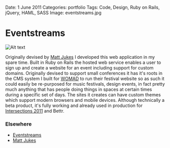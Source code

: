 Date: 1 June 2011
Categories: portfolio
Tags: Code, Design, Ruby on Rails, jQuery, HAML, SASS
Image: eventstreams.jpg

# Eventstreams

![Alt text](/attachments/eventstreams.jpg "The Eventstreams logo")

Originally devised by [Matt Jukes](http://digitalbydefault.com/) I developed this web application in my spare time. Built in Ruby on Rails the hosted web service enables a user to sign up and create a website for an event including support for custom domains. Originally devised to support small conferences it has it's roots in the CMS system I built for [WOMAD](http://womad.org) to run their festival website so as such it could easily be re-purposed for music festivals, design events, in fact pretty much anything that has people doing things in spaces at certain times during a specific set of days. The sites it creates can have custom themes which support modern browsers and mobile devices. Although technically a beta product, it's fully working and already used in production for [Intersections 2011](http://intersections2011.com) and Bettr.

### Elsewhere

* [Eventstreams](http://eventstreamsapp.com)
* [Matt Jukes](http://digitalbydefault.com/)